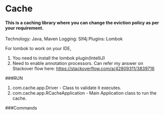 # Cache

#### This is a caching library where you can change the eviction policy as per your requirement. 

Technology: Java, Maven
Logging: Slf4j
Plugins: Lombok

For lombok to work on your IDE,  
1. You need to install the lombok plugin(IntelliJ)
2. Need to enable annotation processors. Can refer my answer on Stackover flow here: https://stackoverflow.com/a/42809311/3839716

###RUN

1. com.cache.app.Driver - Class to validate it executes. 
2. com.cache.app.RCacheApplication - Main Application class to run the cache. 

###Commands
 


